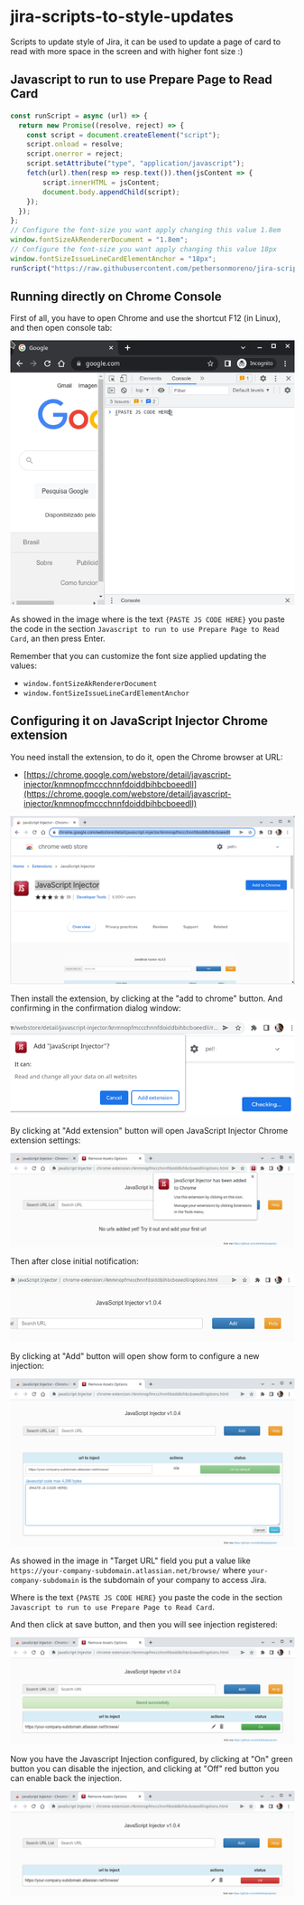 # jira-scripts-to-style-updates
Scripts to update style of Jira, it can be used to update a page of card to read with more space in the screen and with higher font size :)


## Javascript to run to use Prepare Page to Read Card

```javascript
const runScript = async (url) => {
  return new Promise((resolve, reject) => {
    const script = document.createElement("script");
    script.onload = resolve;
    script.onerror = reject;
    script.setAttribute("type", "application/javascript");
    fetch(url).then(resp => resp.text()).then(jsContent => {
        script.innerHTML = jsContent;
        document.body.appendChild(script);
    });
  });
};
// Configure the font-size you want apply changing this value 1.8em
window.fontSizeAkRendererDocument = "1.8em";
// Configure the font-size you want apply changing this value 18px
window.fontSizeIssueLineCardElementAnchor = "18px";
runScript("https://raw.githubusercontent.com/pethersonmoreno/jira-scripts-to-style-updates/1.0/prepare-page-to-read-card.js")
```

## Running directly on Chrome Console

First of all, you have to open Chrome and use the shortcut F12 (in Linux), and then open console tab:

![Image of Chrome with open console tab](images/chrome-open-console-tab.png)

As showed in the image where is the text `{PASTE JS CODE HERE}` you paste the code in the section `Javascript to run to use Prepare Page to Read Card`, an then press Enter.

Remember that you can customize the font size applied updating the values:

 - `window.fontSizeAkRendererDocument`
 - `window.fontSizeIssueLineCardElementAnchor`

## Configuring it on JavaScript Injector Chrome extension

You need install the extension, to do it, open the Chrome browser at URL:

 - [https://chrome.google.com/webstore/detail/javascript-injector/knmnopfmccchnnfdoiddbihbcboeedll](https://chrome.google.com/webstore/detail/javascript-injector/knmnopfmccchnnfdoiddbihbcboeedll)

![Image of JavaScript Injector Chrome extension page](images/chrome-javascript-injector-extension-page.png)

Then install the extension, by clicking at the "add to chrome" button. And confirming in the confirmation dialog window:

![Image of JavaScript Injector Chrome extension page confirmation](images/chrome-javascript-injector-extension-page-confirmation.png)

By clicking at "Add extension" button will open JavaScript Injector Chrome extension settings:

![Image of JavaScript Injector Chrome extension settings initial after installed](images/chrome-javascript-injector-extension-settings-initial.png)

Then after close initial notification:

![Image of JavaScript Injector Chrome extension settings](images/chrome-javascript-injector-extension-settings.png)

By clicking at "Add" button will open show form to configure a new injection:

![Image of JavaScript Injector Chrome extension settings Add form](images/chrome-javascript-injector-extension-settings-add-form.png)

As showed in the image in "Target URL" field you put a value like `https://your-company-subdomain.atlassian.net/browse/` where `your-company-subdomain` is the subdomain of your company to access Jira.

Where is the text `{PASTE JS CODE HERE}` you paste the code in the section `Javascript to run to use Prepare Page to Read Card`.

And then click at save button, and then you will see injection registered:

![Image of JavaScript Injector Chrome extension settings after save injection](images/chrome-javascript-injector-extension-settings-saved-injection.png)

Now you have the Javascript Injection configured, by clicking at "On" green button you can disable the injection, and clicking at "Off" red button you can enable back the injection.

![Image of JavaScript Injector Chrome extension settings injection off](images/chrome-javascript-injector-extension-settings-injection-off.png)
